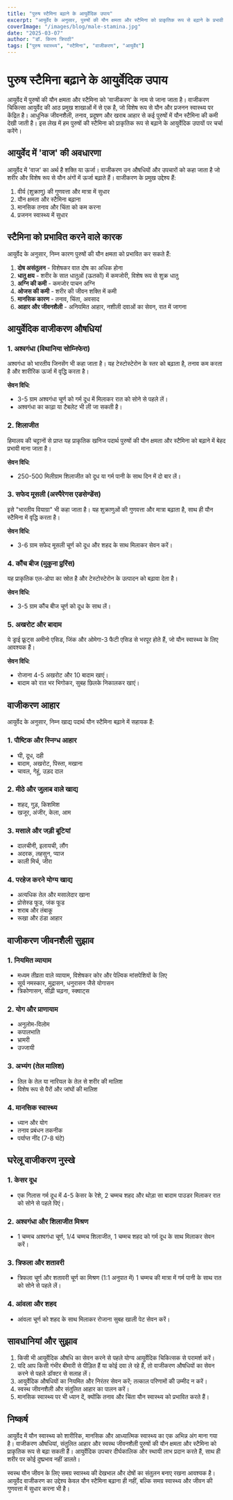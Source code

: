 ```yaml
---
title: "पुरुष स्टैमिना बढ़ाने के आयुर्वेदिक उपाय"
excerpt: "आयुर्वेद के अनुसार, पुरुषों की यौन क्षमता और स्टैमिना को प्राकृतिक रूप से बढ़ाने के प्रभावी उपाय और जीवनशैली परिवर्तन।"
coverImage: "/images/blog/male-stamina.jpg"
date: "2025-03-07"
author: "डॉ. किरण त्रिपाठी"
tags: ["पुरुष स्वास्थ्य", "स्टैमिना", "वाजीकरण", "आयुर्वेद"]
---
```


# पुरुष स्टैमिना बढ़ाने के आयुर्वेदिक उपाय

आयुर्वेद में पुरुषों की यौन क्षमता और स्टैमिना को 'वाजीकरण' के नाम से जाना जाता है। वाजीकरण चिकित्सा आयुर्वेद की आठ प्रमुख शाखाओं में से एक है, जो विशेष रूप से यौन और प्रजनन स्वास्थ्य पर केंद्रित है। आधुनिक जीवनशैली, तनाव, प्रदूषण और खराब आहार से कई पुरुषों में यौन स्टैमिना की कमी देखी जाती है। इस लेख में हम पुरुषों की स्टैमिना को प्राकृतिक रूप से बढ़ाने के आयुर्वेदिक उपायों पर चर्चा करेंगे।

## आयुर्वेद में 'वाज' की अवधारणा

आयुर्वेद में 'वाज' का अर्थ है शक्ति या ऊर्जा। वाजीकरण उन औषधियों और उपचारों को कहा जाता है जो शरीर और विशेष रूप से यौन अंगों में ऊर्जा बढ़ाते हैं। वाजीकरण के प्रमुख उद्देश्य हैं:

1. वीर्य (शुक्राणु) की गुणवत्ता और मात्रा में सुधार
2. यौन क्षमता और स्टैमिना बढ़ाना
3. मानसिक तनाव और चिंता को कम करना
4. प्रजनन स्वास्थ्य में सुधार

## स्टैमिना को प्रभावित करने वाले कारक

आयुर्वेद के अनुसार, निम्न कारण पुरुषों की यौन क्षमता को प्रभावित कर सकते हैं:

1. **दोष असंतुलन** - विशेषकर वात दोष का अधिक होना
2. **धातु क्षय** - शरीर के सात धातुओं (ऊतकों) में कमजोरी, विशेष रूप से शुक्र धातु
3. **अग्नि की कमी** - कमजोर पाचन अग्नि
4. **ओजस की कमी** - शरीर की जीवन शक्ति में कमी
5. **मानसिक कारण** - तनाव, चिंता, अवसाद
6. **आहार और जीवनशैली** - अनियमित आहार, नशीली दवाओं का सेवन, रात में जागना

## आयुर्वेदिक वाजीकरण औषधियां

### 1. अश्वगंधा (विथानिया सोम्निफेरा)
अश्वगंधा को भारतीय जिनसेंग भी कहा जाता है। यह टेस्टोस्टेरोन के स्तर को बढ़ाता है, तनाव कम करता है और शारीरिक ऊर्जा में वृद्धि करता है।

**सेवन विधि**: 
- 3-5 ग्राम अश्वगंधा चूर्ण को गर्म दूध में मिलाकर रात को सोने से पहले लें।
- अश्वगंधा का काढ़ा या टैबलेट भी ली जा सकती है।

### 2. शिलाजीत
हिमालय की चट्टानों से प्राप्त यह प्राकृतिक खनिज पदार्थ पुरुषों की यौन क्षमता और स्टैमिना को बढ़ाने में बेहद प्रभावी माना जाता है।

**सेवन विधि**:
- 250-500 मिलीग्राम शिलाजीत को दूध या गर्म पानी के साथ दिन में दो बार लें।

### 3. सफेद मूसली (अस्पैरेगस एडसेन्डेंस)
इसे "भारतीय वियाग्रा" भी कहा जाता है। यह शुक्राणुओं की गुणवत्ता और मात्रा बढ़ाता है, साथ ही यौन स्टैमिना में वृद्धि करता है।

**सेवन विधि**:
- 3-6 ग्राम सफेद मूसली चूर्ण को दूध और शहद के साथ मिलाकर सेवन करें।

### 4. कौंच बीज (मुकुना प्रुरिंस)
यह प्राकृतिक एल-डोपा का स्रोत है और टेस्टोस्टेरोन के उत्पादन को बढ़ावा देता है।

**सेवन विधि**:
- 3-5 ग्राम कौंच बीज चूर्ण को दूध के साथ लें।

### 5. अखरोट और बादाम
ये ड्राई फ्रूट्स अमीनो एसिड, जिंक और ओमेगा-3 फैटी एसिड से भरपूर होते हैं, जो यौन स्वास्थ्य के लिए आवश्यक हैं।

**सेवन विधि**:
- रोजाना 4-5 अखरोट और 10 बादाम खाएं।
- बादाम को रात भर भिगोकर, सुबह छिलके निकालकर खाएं।

## वाजीकरण आहार

आयुर्वेद के अनुसार, निम्न खाद्य पदार्थ यौन स्टैमिना बढ़ाने में सहायक हैं:

### 1. पौष्टिक और स्निग्ध आहार
- घी, दूध, दही
- बादाम, अखरोट, पिस्ता, मखाना
- चावल, गेहूं, उड़द दाल

### 2. मीठे और जुलाब वाले खाद्य
- शहद, गुड़, किशमिश
- खजूर, अंजीर, केला, आम

### 3. मसाले और जड़ी बूटियां
- दालचीनी, इलायची, लौंग
- अदरक, लहसुन, प्याज
- काली मिर्च, जीरा

### 4. परहेज करने योग्य खाद्य
- अत्यधिक तेल और मसालेदार खाना
- प्रोसेस्ड फूड, जंक फूड
- शराब और तंबाकू
- रूखा और ठंडा आहार

## वाजीकरण जीवनशैली सुझाव

### 1. नियमित व्यायाम
- मध्यम तीव्रता वाले व्यायाम, विशेषकर कोर और पेल्विक मांसपेशियों के लिए
- सूर्य नमस्कार, मुद्रासन, धनुरासन जैसे योगासन
- त्रिकोणासन, सीढ़ी चढ़ना, स्क्वाट्स

### 2. योग और प्राणायाम
- अनुलोम-विलोम
- कपालभाति
- भ्रामरी
- उज्जायी

### 3. अभ्यंग (तेल मालिश)
- तिल के तेल या नारियल के तेल से शरीर की मालिश
- विशेष रूप से पैरों और जांघों की मालिश

### 4. मानसिक स्वास्थ्य
- ध्यान और योग
- तनाव प्रबंधन तकनीक
- पर्याप्त नींद (7-8 घंटे)

## घरेलू वाजीकरण नुस्खे

### 1. केसर दूध
- एक गिलास गर्म दूध में 4-5 केसर के रेशे, 2 चम्मच शहद और थोड़ा सा बादाम पाउडर मिलाकर रात को सोने से पहले पिएं।

### 2. अश्वगंधा और शिलाजीत मिश्रण
- 1 चम्मच अश्वगंधा चूर्ण, 1/4 चम्मच शिलाजीत, 1 चम्मच शहद को गर्म दूध के साथ मिलाकर सेवन करें।

### 3. त्रिफला और शतावरी
- त्रिफला चूर्ण और शतावरी चूर्ण का मिश्रण (1:1 अनुपात में) 1 चम्मच की मात्रा में गर्म पानी के साथ रात को सोने से पहले लें।

### 4. आंवला और शहद
- आंवला चूर्ण को शहद के साथ मिलाकर रोजाना सुबह खाली पेट सेवन करें।

## सावधानियां और सुझाव

1. किसी भी आयुर्वेदिक औषधि का सेवन करने से पहले योग्य आयुर्वेदिक चिकित्सक से परामर्श करें।
2. यदि आप किसी गंभीर बीमारी से पीड़ित हैं या कोई दवा ले रहे हैं, तो वाजीकरण औषधियों का सेवन करने से पहले डॉक्टर से सलाह लें।
3. आयुर्वेदिक औषधियों का नियमित और निरंतर सेवन करें; तत्काल परिणामों की उम्मीद न करें।
4. स्वस्थ जीवनशैली और संतुलित आहार का पालन करें।
5. मानसिक स्वास्थ्य पर भी ध्यान दें, क्योंकि तनाव और चिंता यौन स्वास्थ्य को प्रभावित करते हैं।

## निष्कर्ष

आयुर्वेद में यौन स्वास्थ्य को शारीरिक, मानसिक और आध्यात्मिक स्वास्थ्य का एक अभिन्न अंग माना गया है। वाजीकरण औषधियां, संतुलित आहार और स्वस्थ जीवनशैली पुरुषों की यौन क्षमता और स्टैमिना को प्राकृतिक रूप से बढ़ा सकती हैं। आयुर्वेदिक उपचार दीर्घकालिक और स्थायी लाभ प्रदान करते हैं, साथ ही शरीर पर कोई दुष्प्रभाव नहीं डालते।

स्वस्थ यौन जीवन के लिए समग्र स्वास्थ्य की देखभाल और दोषों का संतुलन बनाए रखना आवश्यक है। आयुर्वेद वाजीकरण का उद्देश्य केवल यौन स्टैमिना बढ़ाना ही नहीं, बल्कि समग्र स्वास्थ्य और जीवन की गुणवत्ता में सुधार करना भी है।
